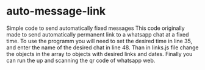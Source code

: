 # auto-message-link
Simple code to send automatically fixed messages
This code originally made to send automatically permanent link to a whatsapp chat at a fixed time.
To use the programm you will need to set the desired time in line 35, and enter the name of the desired chat in line 48.
Than in links.js file change the objects in the array to objects with desired links and dates.
Finally you can run the up and scanning the qr code of whatsapp web.
